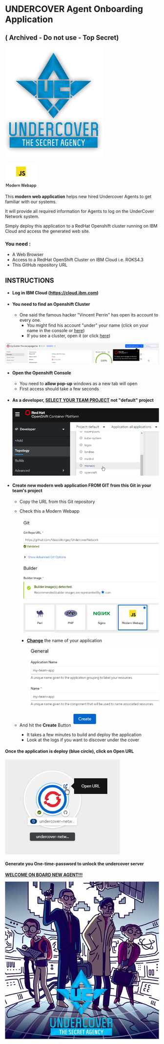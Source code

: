 

# UNDERCOVER Agent Onboarding Application

## ( Archived - Do not use - Top Secret)

![](assets/undercover.png)

![image-20200304101734976](assets/image-20200304101734976.png)

This **modern web application** helps new hired Undercover Agents to get familiar with our systems.

It will provide all required information for Agents to log on the UnderCover Network system.

Simply deploy this application to a RedHat Openshift cluster running on IBM Cloud and access the generated web site.

### You need :

- A Web Browser
- Access to a RedHat OpenShift Cluster on IBM Cloud i.e. ROKS4.3
- This GitHub repository URL

## INSTRUCTIONS

- #### Log in IBM Cloud (https://cloud.ibm.com) 
- #### You need to find an Openshift Cluster
  
  - One said the famous hacker "Vincent Perrin" has open its account to every one.
    - You might find his account "under" your name  (click on your name in the console or [here](https://cloud.ibm.com/?bss_account=f8d190703020c2efd6f009d24c22a9af))
    - If you see a cluster, open it (or click [here](https://cloud.ibm.com/kubernetes/clusters/bt94gcmd0kj49ac7nfog/overview?bss_account=f8d190703020c2efd6f009d24c22a9af))

![image-20200917151418908](assets/image-20200917151418908.png)

- #### Open the Openshift Console

  - You need to **allow pop-up** windows as a new tab will open
  - First access should take a few seconds

- #### **As a developer, <u>SELECT YOUR TEAM PROJECT</u> not "default" project**

  ![image-20200917151811301](assets/image-20200917151811301.png)

- #### Create new modern web application **FROM GIT** from this Git in your team's project
  
  - Copy the URL from this Git repository
  
  - Check this a Modern Webapp
  
    ![image-20200917153325414](assets/image-20200917153325414.png)
  
    - **<u>Change</u>** the name of your application
  
      ![image-20200917153510852](assets/image-20200917153510852.png)
  
  - And hit the **Create** Button ![image-20200917153441240](assets/image-20200917153441240.png)
  
    - It takes a few minutes to build and deploy the application
    - Look at the logs if you want to discover under the cover

#### Once the application is deploy (blue circle), click on Open URL

![image-20200917153603053](assets/image-20200917153603053.png)

#### Generate you One-time-password to unlock the undercover server



**<u>WELCOME ON BOARD NEW AGENT!!!</u>**

![](assets/undercover.jpg)





